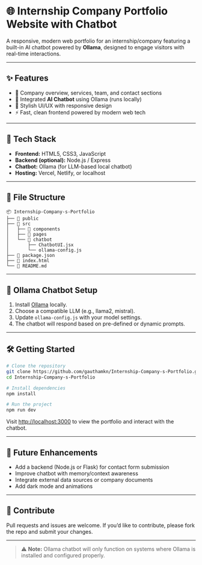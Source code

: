 
# 🌐 Internship Company Portfolio Website with Chatbot

A responsive, modern web portfolio for an internship/company featuring a built-in AI chatbot powered by **Ollama**, designed to engage visitors with real-time interactions.

---

## ✨ Features

- 📄 Company overview, services, team, and contact sections
- 🤖 Integrated **AI Chatbot** using Ollama (runs locally)
- 🌈 Stylish UI/UX with responsive design
- ⚡ Fast, clean frontend powered by modern web tech

---

## 🚀 Tech Stack

- **Frontend:** HTML5, CSS3, JavaScript
- **Backend (optional):** Node.js / Express
- **Chatbot:** Ollama (for LLM-based local chatbot)
- **Hosting:** Vercel, Netlify, or localhost

---

## 📁 File Structure

```
📦 Internship-Company-s-Portfolio
├── 📂 public
├── 📂 src
│   ├── 📂 components
│   ├── 📂 pages
│   └── 📂 chatbot
│       ├── ChatbotUI.jsx
│       └── ollama-config.js
├── 📄 package.json
├── 📄 index.html
└── 📄 README.md
```

---

## 🧠 Ollama Chatbot Setup

1. Install [Ollama](https://ollama.com) locally.
2. Choose a compatible LLM (e.g., llama2, mistral).
3. Update `ollama-config.js` with your model settings.
4. The chatbot will respond based on pre-defined or dynamic prompts.

---

## 🛠️ Getting Started

```bash
# Clone the repository
git clone https://github.com/gauthamkn/Internship-Company-s-Portfolio.git
cd Internship-Company-s-Portfolio

# Install dependencies
npm install

# Run the project
npm run dev
```

Visit [http://localhost:3000](http://localhost:3000) to view the portfolio and interact with the chatbot.


---

## 🧩 Future Enhancements

- Add a backend (Node.js or Flask) for contact form submission
- Improve chatbot with memory/context awareness
- Integrate external data sources or company documents
- Add dark mode and animations

---

## 🙌 Contribute

Pull requests and issues are welcome. If you’d like to contribute, please fork the repo and submit your changes.

---

> ⚠️ **Note:** Ollama chatbot will only function on systems where Ollama is installed and configured properly.
